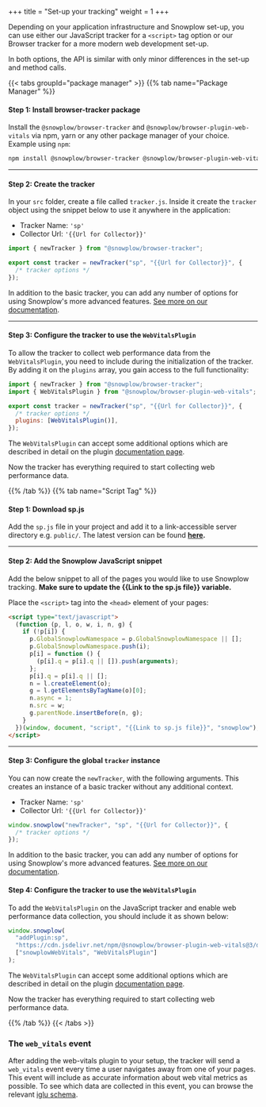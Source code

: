 +++
title = "Set-up your tracking"
weight = 1
+++

Depending on your application infrastructure and Snowplow set-up, you can use either our JavaScript tracker for a `<script>` tag option or our Browser tracker for a more modern web development set-up.

In both options, the API is similar with only minor differences in the set-up and method calls.

{{< tabs groupId="package manager" >}}
{{% tab name="Package Manager" %}}

#### **Step 1:** Install browser-tracker package

Install the `@snowplow/browser-tracker` and `@snowplow/browser-plugin-web-vitals` via npm, yarn or any other package manager of your choice. Example using `npm`:

```bash
npm install @snowplow/browser-tracker @snowplow/browser-plugin-web-vitals
```

---

#### **Step 2:** Create the tracker

In your `src` folder, create a file called `tracker.js`. Inside it create the `tracker` object using the snippet below to use it anywhere in the application:

- Tracker Name: `'sp'`
- Collector Url: `'{{Url for Collector}}'`

```javascript
import { newTracker } from "@snowplow/browser-tracker";

export const tracker = newTracker("sp", "{{Url for Collector}}", {
  /* tracker options */
});
```

In addition to the basic tracker, you can add any number of options for using Snowplow's more advanced features. <a target="_blank" href="https://docs.snowplow.io/docs/collecting-data/collecting-from-own-applications/javascript-trackers/browser-tracker/browser-tracker-v3-reference/tracker-setup/initialization-options/">See more on our documentation</a>.

---

#### **Step 3:** Configure the tracker to use the `WebVitalsPlugin`

To allow the tracker to collect web performance data from the `WebVitalsPlugin`, you need to include during the initialization of the tracker. By adding it on the `plugins` array, you gain access to the full functionality:

```javascript
import { newTracker } from "@snowplow/browser-tracker";
import { WebVitalsPlugin } from "@snowplow/browser-plugin-web-vitals";

export const tracker = newTracker("sp", "{{Url for Collector}}", {
  /* tracker options */
  plugins: [WebVitalsPlugin()],
});
```

The `WebVitalsPlugin` can accept some additional options which are described in detail on the plugin [documentation page](https://docs.snowplow.io/docs/collecting-data/collecting-from-own-applications/javascript-trackers/browser-tracker/browser-tracker-v3-reference/plugins/web-vitals/).

Now the tracker has everything required to start collecting web performance data.

{{% /tab %}}
{{% tab name="Script Tag" %}}

#### **Step 1:** Download sp.js

Add the `sp.js` file in your project and add it to a link-accessible server directory e.g. `public/`. The latest version can be found **[here](https://github.com/snowplow/snowplow-javascript-tracker/releases).**

---

#### **Step 2:** Add the Snowplow JavaScript snippet

Add the below snippet to all of the pages you would like to use Snowplow tracking. **Make sure to update the {{Link to the sp.js file}} variable.**

Place the `<script>` tag into the `<head>` element of your pages:

```html
<script type="text/javascript">
  (function (p, l, o, w, i, n, g) {
    if (!p[i]) {
      p.GlobalSnowplowNamespace = p.GlobalSnowplowNamespace || [];
      p.GlobalSnowplowNamespace.push(i);
      p[i] = function () {
        (p[i].q = p[i].q || []).push(arguments);
      };
      p[i].q = p[i].q || [];
      n = l.createElement(o);
      g = l.getElementsByTagName(o)[0];
      n.async = 1;
      n.src = w;
      g.parentNode.insertBefore(n, g);
    }
  })(window, document, "script", "{{Link to sp.js file}}", "snowplow");
</script>
```

---

#### **Step 3:** Configure the global `tracker` instance

You can now create the `newTracker`, with the following arguments. This creates an instance of a basic tracker without any additional context.

- Tracker Name: `'sp'`
- Collector Url: `'{{Url for Collector}}'`

```javascript
window.snowplow("newTracker", "sp", "{{Url for Collector}}", {
  /* tracker options */
});
```

In addition to the basic tracker, you can add any number of options for using Snowplow's more advanced features. <a target="_blank" href="https://docs.snowplow.io/docs/collecting-data/collecting-from-own-applications/javascript-trackers/javascript-tracker/javascript-tracker-v3/tracker-setup/initialization-options/">See more on our documentation</a>.

#### **Step 4:** Configure the tracker to use the `WebVitalsPlugin`

To add the `WebVitalsPlugin` on the JavaScript tracker and enable web performance data collection, you should include it as shown below:

```javascript
window.snowplow(
  "addPlugin:sp",
  "https://cdn.jsdelivr.net/npm/@snowplow/browser-plugin-web-vitals@3/dist/index.umd.min.js",
  ["snowplowWebVitals", "WebVitalsPlugin"]
);
```

The `WebVitalsPlugin` can accept some additional options which are described in detail on the plugin [documentation page](https://docs.snowplow.io/docs/collecting-data/collecting-from-own-applications/javascript-trackers/javascript-tracker/javascript-tracker-v3/plugins/web-vitals/).

Now the tracker has everything required to start collecting web performance data.

{{% /tab %}}
{{< /tabs >}}

### The `web_vitals` event

After adding the web-vitals plugin to your setup, the tracker will send a `web_vitals` event every time a user navigates away from one of your pages. This event will include as accurate information about web vital metrics as possible. To see which data are collected in this event, you can browse the relevant [iglu schema](https://github.com/snowplow/iglu-central/blob/master/schemas/com.snowplowanalytics.snowplow/web_vitals/jsonschema/).